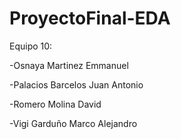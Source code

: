 # ProyectoFinal-EDA

Equipo 10:

-Osnaya Martinez Emmanuel

-Palacios Barcelos Juan Antonio

-Romero Molina David

-Vigi Garduño Marco Alejandro

